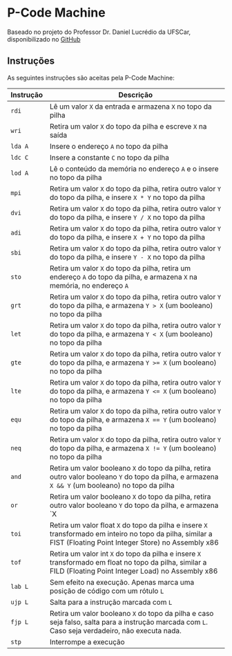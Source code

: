 # P-Code Machine

Baseado no projeto do Professor Dr. Daniel Lucrédio da UFSCar, disponibilizado no [GitHub](https://github.com/dlucredio/cursocompiladores/tree/master/pCodeMachine)

## Instruções

As seguintes instruções são aceitas pela P-Code Machine:

| Instrução | Descrição |
|-----------|-----------|
| `rdi`     | Lê um valor `X` da entrada e armazena `X` no topo da pilha |
| `wri`     | Retira um valor `X` do topo da pilha e escreve `X` na saída |
| `lda A`   | Insere o endereço `A` no topo da pilha |
| `ldc C`   | Insere a constante `C` no topo da pilha |
| `lod A`   | Lê o conteúdo da memória no endereço `A` e o insere no topo da pilha |
| `mpi`     | Retira um valor `X` do topo da pilha, retira outro valor `Y` do topo da pilha, e insere `X * Y` no topo da pilha |
| `dvi`     | Retira um valor `X` do topo da pilha, retira outro valor `Y` do topo da pilha, e insere `Y / X` no topo da pilha |
| `adi`     | Retira um valor `X` do topo da pilha, retira outro valor `Y` do topo da pilha, e insere `X + Y` no topo da pilha |
| `sbi`     | Retira um valor `X` do topo da pilha, retira outro valor `Y` do topo da pilha, e insere `Y - X` no topo da pilha |
| `sto`     | Retira um valor `X` do topo da pilha, retira um endereço `A` do topo da pilha, e armazena `X` na memória, no endereço `A` |
| `grt`     | Retira um valor `X` do topo da pilha, retira outro valor `Y` do topo da pilha, e armazena `Y > X` (um booleano) no topo da pilha |
| `let`     | Retira um valor `X` do topo da pilha, retira outro valor `Y` do topo da pilha, e armazena `Y < X` (um booleano) no topo da pilha |
| `gte`     | Retira um valor `X` do topo da pilha, retira outro valor `Y` do topo da pilha, e armazena `Y >= X` (um booleano) no topo da pilha |
| `lte`     | Retira um valor `X` do topo da pilha, retira outro valor `Y` do topo da pilha, e armazena `Y <= X` (um booleano) no topo da pilha |
| `equ`     | Retira um valor `X` do topo da pilha, retira outro valor `Y` do topo da pilha, e armazena `X == Y` (um booleano) no topo da pilha |
| `neq`     | Retira um valor `X` do topo da pilha, retira outro valor `Y` do topo da pilha, e armazena `X != Y` (um booleano) no topo da pilha |
| `and`     | Retira um valor booleano `X` do topo da pilha, retira outro valor booleano `Y` do topo da pilha, e armazena `X && Y` (um booleano) no topo da pilha |
| `or`      | Retira um valor booleano `X` do topo da pilha, retira outro valor booleano `Y` do topo da pilha, e armazena `X || Y` (um booleano) no topo da pilha |
| `toi`      | Retira um valor float `X` do topo da pilha e insere `X` transformado em inteiro no topo da pilha, similar a FIST (Floating Point Integer Store) no Assembly x86 |
| `tof`      | Retira um valor int `X` do topo da pilha e insere `X` transformado em float no topo da pilha, similar a FILD (Floating Point Integer Load) no Assembly x86 |
| `lab L`   | Sem efeito na execução. Apenas marca uma posição de código com um rótulo `L` |
| `ujp L`   | Salta para a instrução marcada com `L` |
| `fjp L`   | Retira um valor booleano `X` do topo da pilha e caso seja falso, salta para a instrução marcada com `L`. Caso seja verdadeiro, não executa nada. |
| `stp`     | Interrompe a execução |
